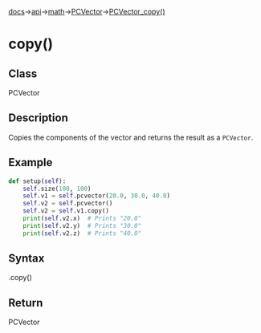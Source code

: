 [docs](/docs/)→[api](/docs/api)→[math](/docs/api/math/)→[PCVector](/docs/api/math/PCVector/PCVector.md)→[PCVector_copy()](/docs/api/math/PCVector/PCVector_copy_.md)

# copy()

## Class

PCVector

## Description

Copies the components of the vector and returns the result as a `PCVector`.

## Example

```py
def setup(self):
    self.size(100, 100)
    self.v1 = self.pcvector(20.0, 30.0, 40.0)
    self.v2 = self.pcvector()
    self.v2 = self.v1.copy()
    print(self.v2.x)  # Prints "20.0"
    print(self.v2.y)  # Prints "30.0"
    print(self.v2.z)  # Prints "40.0"
```

## Syntax

.copy()

## Return

PCVector